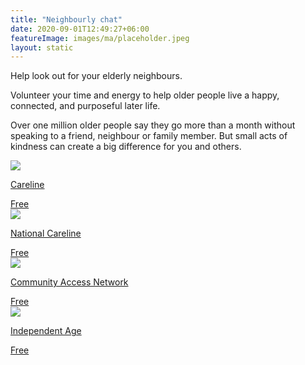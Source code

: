 ```yaml
---
title: "Neighbourly chat"
date: 2020-09-01T12:49:27+06:00
featureImage: images/ma/placeholder.jpeg
layout: static
---
```


Help look out for your elderly neighbours.

Volunteer your time and energy to help older people live a happy, connected, and purposeful later life.

Over one million older people say they go more than a month without speaking to a friend, neighbour or family member. But small acts of kindness can create a big difference for you and others.

<a class="ma-link" href="https://www.careline.co.uk/elderly-neighbours/"><div class="ma-card ma-card-Community"><div class="ma-icon"><img src ="/images/icon-check.png"/></div><div class="ma-name"><p>Careline</p></div><div class="ma-paid-text"><span>Free</span></div></div></a><a class="ma-link" href="https://thenationalcareline.org/SafetyAtHome/CheckOnYourNeighbour"><div class="ma-card ma-card-Community"><div class="ma-icon"><img src ="/images/icon-check.png"/></div><div class="ma-name"><p>National Careline</p></div><div class="ma-paid-text"><span>Free</span></div></div></a><a class="ma-link" href="https://www.communityaccessnetwork.org/ways-to-check-in-on-your-neighbors/"><div class="ma-card ma-card-Community"><div class="ma-icon"><img src ="/images/icon-check.png"/></div><div class="ma-name"><p>Community Access Network</p></div><div class="ma-paid-text"><span>Free</span></div></div></a><a class="ma-link" href="https://www.independentage.org/get-involved/volunteering"><div class="ma-card ma-card-Community"><div class="ma-icon"><img src ="/images/icon-check.png"/></div><div class="ma-name"><p>Independent Age</p></div><div class="ma-paid-text"><span>Free</span></div></div></a>  

<br/><br/>






